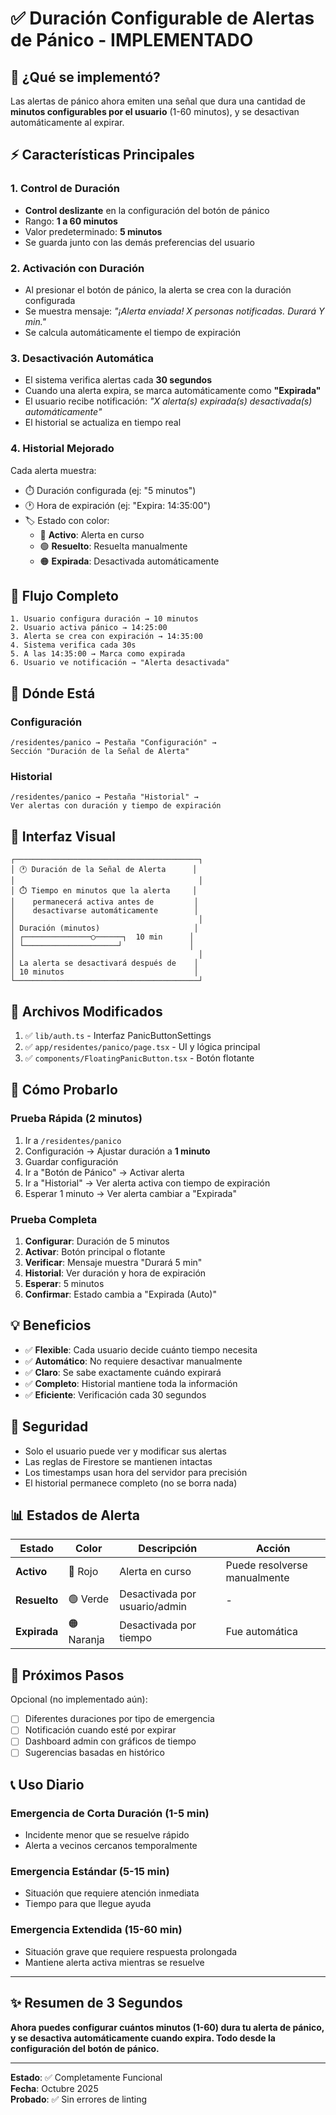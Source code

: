 # ✅ Duración Configurable de Alertas de Pánico - IMPLEMENTADO

## 🎯 ¿Qué se implementó?

Las alertas de pánico ahora emiten una señal que dura una cantidad de **minutos configurables por el usuario** (1-60 minutos), y se desactivan automáticamente al expirar.

## ⚡ Características Principales

### 1. Control de Duración
- **Control deslizante** en la configuración del botón de pánico
- Rango: **1 a 60 minutos**
- Valor predeterminado: **5 minutos**
- Se guarda junto con las demás preferencias del usuario

### 2. Activación con Duración
- Al presionar el botón de pánico, la alerta se crea con la duración configurada
- Se muestra mensaje: *"¡Alerta enviada! X personas notificadas. Durará Y min."*
- Se calcula automáticamente el tiempo de expiración

### 3. Desactivación Automática
- El sistema verifica alertas cada **30 segundos**
- Cuando una alerta expira, se marca automáticamente como **"Expirada"**
- El usuario recibe notificación: *"X alerta(s) expirada(s) desactivada(s) automáticamente"*
- El historial se actualiza en tiempo real

### 4. Historial Mejorado
Cada alerta muestra:
- ⏱️ Duración configurada (ej: "5 minutos")
- 🕐 Hora de expiración (ej: "Expira: 14:35:00")
- 🏷️ Estado con color:
  - 🔴 **Activo**: Alerta en curso
  - 🟢 **Resuelto**: Resuelta manualmente
  - 🟠 **Expirada**: Desactivada automáticamente

## 🔄 Flujo Completo

```
1. Usuario configura duración → 10 minutos
2. Usuario activa pánico → 14:25:00
3. Alerta se crea con expiración → 14:35:00
4. Sistema verifica cada 30s
5. A las 14:35:00 → Marca como expirada
6. Usuario ve notificación → "Alerta desactivada"
```

## 📍 Dónde Está

### Configuración
```
/residentes/panico → Pestaña "Configuración" → 
Sección "Duración de la Señal de Alerta"
```

### Historial
```
/residentes/panico → Pestaña "Historial" →
Ver alertas con duración y tiempo de expiración
```

## 🎨 Interfaz Visual

```
┌─────────────────────────────────────────┐
│ 🕐 Duración de la Señal de Alerta      │
│                                         │
│ ⏱️ Tiempo en minutos que la alerta     │
│    permanecerá activa antes de         │
│    desactivarse automáticamente        │
│                                         │
│ Duración (minutos)                     │
│ ┌───────────────○──────┐  10 min      │
│ └─────────────────────┘               │
│                                         │
│ La alerta se desactivará después de    │
│ 10 minutos                             │
└─────────────────────────────────────────┘
```

## 📂 Archivos Modificados

1. ✅ `lib/auth.ts` - Interfaz PanicButtonSettings
2. ✅ `app/residentes/panico/page.tsx` - UI y lógica principal
3. ✅ `components/FloatingPanicButton.tsx` - Botón flotante

## 🧪 Cómo Probarlo

### Prueba Rápida (2 minutos)
1. Ir a `/residentes/panico`
2. Configuración → Ajustar duración a **1 minuto**
3. Guardar configuración
4. Ir a "Botón de Pánico" → Activar alerta
5. Ir a "Historial" → Ver alerta activa con tiempo de expiración
6. Esperar 1 minuto → Ver alerta cambiar a "Expirada"

### Prueba Completa
1. **Configurar**: Duración de 5 minutos
2. **Activar**: Botón principal o flotante
3. **Verificar**: Mensaje muestra "Durará 5 min"
4. **Historial**: Ver duración y hora de expiración
5. **Esperar**: 5 minutos
6. **Confirmar**: Estado cambia a "Expirada (Auto)"

## 💡 Beneficios

- ✅ **Flexible**: Cada usuario decide cuánto tiempo necesita
- ✅ **Automático**: No requiere desactivar manualmente
- ✅ **Claro**: Se sabe exactamente cuándo expirará
- ✅ **Completo**: Historial mantiene toda la información
- ✅ **Eficiente**: Verificación cada 30 segundos

## 🔐 Seguridad

- Solo el usuario puede ver y modificar sus alertas
- Las reglas de Firestore se mantienen intactas
- Los timestamps usan hora del servidor para precisión
- El historial permanece completo (no se borra nada)

## 📊 Estados de Alerta

| Estado | Color | Descripción | Acción |
|--------|-------|-------------|--------|
| **Activo** | 🔴 Rojo | Alerta en curso | Puede resolverse manualmente |
| **Resuelto** | 🟢 Verde | Desactivada por usuario/admin | - |
| **Expirada** | 🟠 Naranja | Desactivada por tiempo | Fue automática |

## 🚀 Próximos Pasos

Opcional (no implementado aún):
- [ ] Diferentes duraciones por tipo de emergencia
- [ ] Notificación cuando esté por expirar
- [ ] Dashboard admin con gráficos de tiempo
- [ ] Sugerencias basadas en histórico

## 📞 Uso Diario

### Emergencia de Corta Duración (1-5 min)
- Incidente menor que se resuelve rápido
- Alerta a vecinos cercanos temporalmente

### Emergencia Estándar (5-15 min)
- Situación que requiere atención inmediata
- Tiempo para que llegue ayuda

### Emergencia Extendida (15-60 min)
- Situación grave que requiere respuesta prolongada
- Mantiene alerta activa mientras se resuelve

---

## ✨ Resumen de 3 Segundos

**Ahora puedes configurar cuántos minutos (1-60) dura tu alerta de pánico, y se desactiva automáticamente cuando expira. Todo desde la configuración del botón de pánico.**

---

**Estado**: ✅ Completamente Funcional  
**Fecha**: Octubre 2025  
**Probado**: ✅ Sin errores de linting


